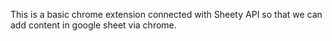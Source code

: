 This is a basic chrome extension connected with Sheety API so that we can add content in google sheet via chrome.
